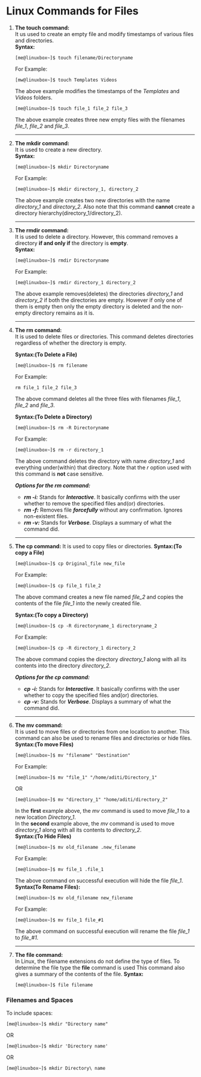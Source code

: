 # Linux Commands for Files
1. **The touch command:**<br>
    It us used to create an empty file and modify timestamps of various files and directories.<br>
    **Syntax:**
    ```console
    [me@linuxbox~]$ touch filename/Directoryname
    ```
    For Example:
    ```console
    [mw@linuxbox~]$ touch Templates Videos
    ```
    The above example modifies the timestamps of the *Templates* and *Videos* folders.

    ```console
    [me@linuxbox~]$ touch file_1 file_2 file_3
    ```
    The above example creates  three new empty files with the filenames *file_1*, *file_2* and *file_3*.<br>
    ***
2. **The mkdir command:**<br>
    It is used to create a new directory. <br>
    **Syntax:**
    ```console
    [me@linuxbox~]$ mkdir Directoryname
    ```
    For Example:
    ```console
    [me@linuxbox~]$ mkdir directory_1, directory_2
    ```
    The above example creates two new directories with the name *directory_1* and *directory_2*. Also note that this command **cannot** create a directory hierarchy(directory_1/directory_2).<br>
    ***
3. **The rmdir command:**<br>
    It is used to delete a directory. However, this command removes a directory **if and only if** the directory is **empty**.<br>
    **Syntax:**
    ```console
    [me@linuxbox~]$ rmdir Directoryname
    ```
    For Example:
    ```console
    [me@linuxbox~]$ rmdir directory_1 directory_2
    ```
    The above example removes(deletes) the directories *directory_1* and *directory_2* if both the directories are empty. However if only one of them is empty then only the empty directory is deleted and the non-empty directory remains as it is.<br>
    ***
4. **The rm command:**<br>
    It is used to delete files or directories. This command deletes directories regardless of whether the directory is empty.<br>

    **Syntax:(To Delete a File)**
    ```console
    [me@linuxbox~]$ rm filename
    ```
    For Example:
    ```console
    rm file_1 file_2 file_3
    ```
    The above command deletes all the three files with filenames *file_1*, *file_2* and *file_3*.<br>

    **Syntax:(To Delete a Directory)**
    ```console
    [me@linuxbox~]$ rm -R Directoryname
    ```
    For Example:
    ```console
    [me@linuxbox~]$ rm -r directory_1
    ```
    The above command deletes the directory with name *directory_1* and everything under(within) that directory. Note that the *r* option used with this command is **not** case sensitive.<br>

    ***Options for the rm command:***
    * ***rm -i:*** Stands for ***Interactive***. It basically confirms with the user whether to remove the specified files and(or) directories.<br>
    * ***rm -f:*** Removes file ***forcefully*** without any confirmation. Ignores non-existent files.<br>
    * ***rm -v:*** Stands for ***Verbose***. Displays a summary of what the command did.<br>
    ***
5. **The cp command:**
    It is used to copy files or directories.
    **Syntax:(To copy a File)**
    ```console
    [me@linuxbox~]$ cp Original_file new_file
    ```
    For Example:
    ```console
    [me@linuxbox~]$ cp file_1 file_2
    ```
    The above command creates a new file named *file_2* and copies the contents of the file *file_1* into the newly created file.<br>

    **Syntax:(To copy a Directory)**
    ```console
    [me@linuxbox~]$ cp -R directoryname_1 directoryname_2
    ```
    For Example:
    ```console
    [me@linuxbox~]$ cp -R directory_1 directory_2
    ```
    The above command copies the directory *directory_1* along with all its contents into the directory *directory_2*.<br>

    ***Options for the cp command:***
    * ***cp -i:*** Stands for ***Interactive***. It basically confirms with the user whether to copy the specified files and(or) directories.<br>
    * ***cp -v:*** Stands for ***Verbose***. Displays a summary of what the command did.<br>
    ***
6. **The mv command:**<br>
    It is used to move files or directories from one location to another. This command can also be used to rename files and directories or hide files.<br>
    **Syntax:(To move Files)**
    ```console
    [me@linuxbox~]$ mv "filename" "Destination"
    ```
    For Example:
    ```console
    [me@linuxbox~]$ mv "file_1" "/home/aditi/Directory_1"
    ```
    OR
    ```console
    [me@linuxbox~]$ mv "directory_1" "home/aditi/directory_2"
    ```
    In the **first** example above, the *mv* command is used to move *file_1* to a new location *Directory_1*.<br>
    In the **second** example above, the *mv* command is used to move *directory_1* along with all its contents to *directory_2*.<br>
    **Syntax:(To Hide Files)**
    ```console
    [me@linuxbox~]$ mv old_filename .new_filename
    ```
    For Example:
    ```console
    [me@linuxbox~]$ mv file_1 .file_1
    ```
    The above command on successful execution will hide the file *file_1*.<br>
    **Syntax(To Rename Files):**
    ```console
    [me@linuxbox~]$ mv old_filename new_filename
    ```
    For Example:
    ```console
    [me@linuxbox~]$ mv file_1 file_#1
    ```
    The above command on successful execution will rename the file *file_1* to *file_#1*.<br>
    ***
7. **The file command:**<br>
    In Linux, the filename extensions do not define the type of files. To determine the file type the **file** command is used This command also gives a summary of the contents of the file.
    **Syntax:**
    ```console
    [me@linuxbox~]$ file filename
    ```
### Filenames and Spaces
  To include spaces:
  ```console
  [me@linuxbox~]$ mkdir "Directory name"
  ```
  OR
  ```console
  [me@linuxbox~]$ mkdir 'Directory name'
  ```
  OR
  ```console
  [me@linuxbox~]$ mkdir Directory\ name
  ```

